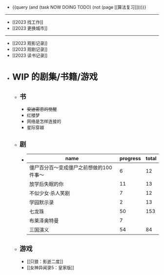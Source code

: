 - {{query (and (task NOW DOING TODO) (not (page [[算法复习]])))}}
- ---
- [[2023 找工作]]
- [[2023 更换城市]]
- ----
- [[2023 观影记录]]
- [[2023 观剧记录]]
- [[2023 读书记录]]
- # WIP 的剧集/书籍/游戏
	- ## 书
		- ~~安迪密恩的觉醒~~
		- 红楼梦
		- 网络是怎样连接的
		- 星际穿越
	- ## 剧
		- |name|progress|total|
		  |--|--|--|
		  |僵尸百分百～变成僵尸之前想做的100件事～|6|12|
		  |放学后失眠的你|11|13|
		  |不似少女·杀人笑剧|7|12|
		  |学园默示录|2|13|
		  |七龙珠|50|153|
		  |布莱泽奥特曼|7||
		  |三国演义|54|84|
	- ## 游戏
		- [[只狼：影逝二度]]
		- [[女神异闻录5：皇家版]]